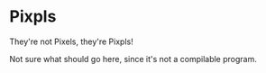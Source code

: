 # Pixpls
They're not Pixels, they're Pixpls!

Not sure what should go here, since it's not a compilable program.
